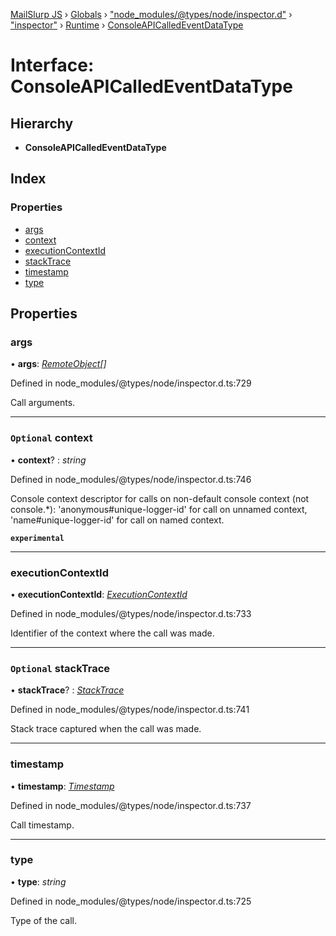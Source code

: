 [MailSlurp JS](../README.md) › [Globals](../globals.md) › ["node_modules/@types/node/inspector.d"](../modules/_node_modules__types_node_inspector_d_.md) › ["inspector"](../modules/_node_modules__types_node_inspector_d_._inspector_.md) › [Runtime](../modules/_node_modules__types_node_inspector_d_._inspector_.runtime.md) › [ConsoleAPICalledEventDataType](_node_modules__types_node_inspector_d_._inspector_.runtime.consoleapicalledeventdatatype.md)

# Interface: ConsoleAPICalledEventDataType

## Hierarchy

* **ConsoleAPICalledEventDataType**

## Index

### Properties

* [args](_node_modules__types_node_inspector_d_._inspector_.runtime.consoleapicalledeventdatatype.md#args)
* [context](_node_modules__types_node_inspector_d_._inspector_.runtime.consoleapicalledeventdatatype.md#optional-context)
* [executionContextId](_node_modules__types_node_inspector_d_._inspector_.runtime.consoleapicalledeventdatatype.md#executioncontextid)
* [stackTrace](_node_modules__types_node_inspector_d_._inspector_.runtime.consoleapicalledeventdatatype.md#optional-stacktrace)
* [timestamp](_node_modules__types_node_inspector_d_._inspector_.runtime.consoleapicalledeventdatatype.md#timestamp)
* [type](_node_modules__types_node_inspector_d_._inspector_.runtime.consoleapicalledeventdatatype.md#type)

## Properties

###  args

• **args**: *[RemoteObject](_node_modules__types_node_inspector_d_._inspector_.runtime.remoteobject.md)[]*

Defined in node_modules/@types/node/inspector.d.ts:729

Call arguments.

___

### `Optional` context

• **context**? : *string*

Defined in node_modules/@types/node/inspector.d.ts:746

Console context descriptor for calls on non-default console context (not console.*): 'anonymous#unique-logger-id' for call on unnamed context, 'name#unique-logger-id' for call on named context.

**`experimental`** 

___

###  executionContextId

• **executionContextId**: *[ExecutionContextId](../modules/_node_modules__types_node_inspector_d_._inspector_.runtime.md#executioncontextid)*

Defined in node_modules/@types/node/inspector.d.ts:733

Identifier of the context where the call was made.

___

### `Optional` stackTrace

• **stackTrace**? : *[StackTrace](_node_modules__types_node_inspector_d_._inspector_.runtime.stacktrace.md)*

Defined in node_modules/@types/node/inspector.d.ts:741

Stack trace captured when the call was made.

___

###  timestamp

• **timestamp**: *[Timestamp](../modules/_node_modules__types_node_inspector_d_._inspector_.runtime.md#timestamp)*

Defined in node_modules/@types/node/inspector.d.ts:737

Call timestamp.

___

###  type

• **type**: *string*

Defined in node_modules/@types/node/inspector.d.ts:725

Type of the call.

